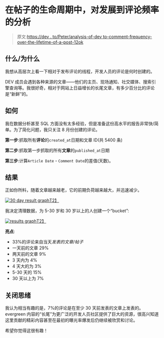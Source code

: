 # 在帖子的生命周期中，对发展到评论频率的分析

> 原文:[https://dev . to/Peter/analysis-of-dev to-comment-frequency-over-the-lifetime-of-a-post-12ok](https://dev.to/peter/analysis-of-devto-comment-frequency-over-the-lifetime-of-a-post--12ok)

## [](#what-why)什么/为什么

我想从高层次上看一下相对于发布评论的线程，开发人员的评论是何时创建的。

DEV 成员会遇到各种来源的文章——他们的主页、现场通知、社交媒体、搜索引擎查询等。我很好奇，相对于网站上日益增长的长尾文章，有多少百分比的评论是“新鲜”的。

## [](#how)如何

我在数据分析甚至 SQL 方面没有太多经验，但是准备这份高水平的报告非常快/简单。为了简化问题，我只关注 8 月份创建的评论。

**第一步**:抓取所有**评论**的`created_at`日期和文章 ID(共 5400 条)

**第二步**:抓取第一步抓取的所有**文章**的`published_at`日期

**第三步**:计算`Article Date` - `Comment Date`的差值(天数)。

## [](#results)结果

正如你所料，随着文章越来越老，它的前期负荷越来越大，并迅速减少。

[![30 day result graph](../Images/7055b1fe7bf73b77867bd4bd65598bc4.png)T2】](https://res.cloudinary.com/practicaldev/image/fetch/s--pvMH0A1R--/c_limit%2Cf_auto%2Cfl_progressive%2Cq_auto%2Cw_880/https://cl.ly/1K3n0N1R3s1r/Image%25202018-08-17%2520at%252010.35.55%2520AM.png)

我决定清理数据，为 5-30 岁和 30 岁以上的人创建一个“bucket”:

[![results graph](../Images/8e18b694ef199085a6117a1401246da6.png)T2】](https://res.cloudinary.com/practicaldev/image/fetch/s--va8SMpY1--/c_limit%2Cf_auto%2Cfl_progressive%2Cq_auto%2Cw_880/https://cl.ly/45253g3b0S3b/Image%25202018-08-17%2520at%252010.32.21%2520AM.png)

**亮点**:

*   33%的评论来自当天*发表的文章/帖子*
*   一天前的文章 29%
*   两天前的文章 9%
*   3 天内为 4%
*   4 天大的为 3%
*   5-30 天的 15%
*   30 天以上为 7%

## [](#closing-thoughts)关闭思绪

我认为相当有趣的是，7%的评论是在至少 30 天前发表的文章上发表的。evergreen 内容的“长尾”为更广泛的开发人员社区提供了巨大的资源，很高兴知道这里贡献的精彩内容甚至在最初的曝光率爆发后仍继续被欣赏和讨论。

希望你觉得这很有趣！